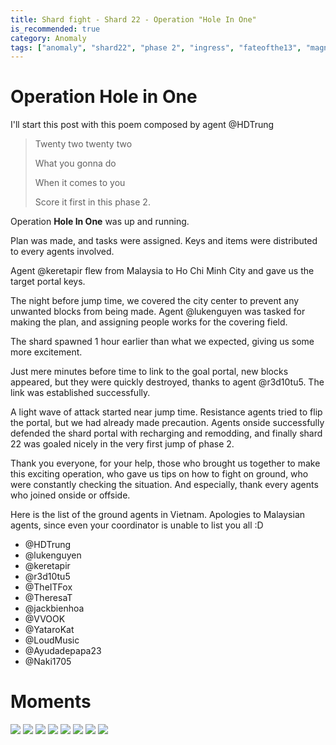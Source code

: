 ```yaml
---
title: Shard fight - Shard 22 - Operation "Hole In One"
is_recommended: true
category: Anomaly
tags: ["anomaly", "shard22", "phase 2", "ingress", "fateofthe13", "magnus", "enlightened", "enlvn", "enlmy"]
---
```


# Operation Hole in One

I'll start this post with this poem composed by agent @HDTrung

>Twenty two twenty two
>
>What you gonna do
>
>When it comes to you
>
>Score it first in this phase 2.

Operation **Hole In One** was up and running.

Plan was made, and tasks were assigned. Keys and items were distributed to every agents involved.

Agent @keretapir flew from Malaysia to Ho Chi Minh City and gave us the target portal keys.

The night before jump time, we covered the city center to prevent any unwanted blocks from being made. Agent @lukenguyen was tasked for making the plan, and assigning people works for the covering field.

The shard spawned 1 hour earlier than what we expected, giving us some more excitement.

Just mere minutes before time to link to the goal portal, new blocks appeared, but they were quickly destroyed, thanks to agent @r3d10tu5. The link was established successfully.

A light wave of attack started near jump time. Resistance agents tried to flip the portal, but we had already made precaution. Agents onside successfully defended the shard portal with recharging and remodding, and finally shard 22 was goaled nicely in the very first jump of phase 2.

Thank you everyone, for your help, those who brought us together to make this exciting operation, who gave us tips on how to fight on ground, who were constantly checking the situation. And especially, thank every agents who joined onside or offside.

Here is the list of the ground agents in Vietnam. Apologies to Malaysian agents, since even your coordinator is unable to list you all :D

* @HDTrung
* @lukenguyen
* @keretapir
* @r3d10tu5
* @TheITFox
* @TheresaT
* @jackbienhoa
* @VVOOK
* @YataroKat
* @LoudMusic
* @Ayudadepapa23
* @Naki1705

# Moments

![](/public/images/operation-hole-in-one/photo6163266302005847984.jpg)
![](/public/images/operation-hole-in-one/photo6194890399609366451.jpg)
![](/public/images/operation-hole-in-one/photo6194890399609366456.jpg)
![](/public/images/operation-hole-in-one/photo6194890399609366452.jpg)
![](/public/images/operation-hole-in-one/photo6194890399609366455.jpg)
![](/public/images/operation-hole-in-one/photo6194890399609366453.jpg)
![](/public/images/operation-hole-in-one/photo6194890399609366454.jpg)
![](/public/images/operation-hole-in-one/photo8.jpg)
